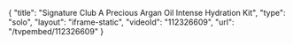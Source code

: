 {
    "title": "Signature Club A Precious Argan Oil Intense Hydration Kit",
    "type": "solo",
    "layout": "iframe-static",
    "videoId": "112326609",
    "url": "\/tvpembed\/112326609"
}
